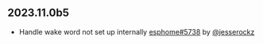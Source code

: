 ## 2023.11.0b5

- Handle wake word not set up internally [esphome#5738](https://github.com/esphome/esphome/pull/5738) by [@jesserockz](https://github.com/jesserockz)

